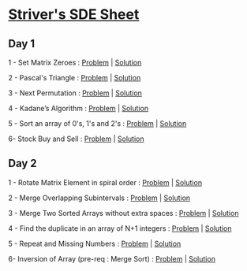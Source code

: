 # [Striver's SDE Sheet](https://takeuforward.org/interviews/strivers-sde-sheet-top-coding-interview-problems/)
## Day 1
1 - Set Matrix Zeroes : [Problem](https://leetcode.com/problems/set-matrix-zeroes/) | [Solution](https://github.com/codeash14/Strivers-SDE-Sheet/blob/main/Day%201/SetMatrixZeroes.py)

2 - Pascal's Triangle : [Problem](https://leetcode.com/problems/pascals-triangle/) | [Solution](https://github.com/codeash14/Strivers-SDE-Sheet/blob/main/Day%201/PascalsTriangle.py)

3 - Next Permutation : [Problem](https://leetcode.com/problems/next-permutation/) | [Solution](https://github.com/codeash14/Strivers-SDE-Sheet/blob/main/Day%201/NextPermutation.py)

4 - Kadane’s Algorithm : [Problem](https://leetcode.com/problems/maximum-subarray/) | [Solution](https://github.com/codeash14/Strivers-SDE-Sheet/blob/main/Day%201/KadanesAlgorithm.py)

5 - Sort an array of 0's, 1's and 2's : [Problem](https://leetcode.com/problems/sort-colors/) | [Solution](https://github.com/codeash14/Strivers-SDE-Sheet/blob/main/Day%201/SortAnArrayof0s1sAnd2s.py)

6- Stock Buy and Sell : [Problem](https://leetcode.com/problems/best-time-to-buy-and-sell-stock/) | [Solution](https://github.com/codeash14/Strivers-SDE-Sheet/blob/main/Day%201/StockBuyAndSell.py)

## Day 2
1 - Rotate Matrix Element in spiral order : [Problem](https://bit.ly/3rhVUWx) | [Solution](https://github.com/codeash14/Strivers-SDE-Sheet/blob/main/Day%201/SetMatrixZeroes.py)

2 - Merge Overlapping Subintervals : [Problem](https://leetcode.com/problems/merge-intervals/) | [Solution](https://github.com/codeash14/Strivers-SDE-Sheet/blob/main/Day%201/PascalsTriangle.py)

3 - Merge Two Sorted Arrays without extra spaces : [Problem](https://leetcode.com/problems/merge-sorted-array/) | [Solution](https://github.com/codeash14/Strivers-SDE-Sheet/blob/main/Day%201/NextPermutation.py)

4 - Find the duplicate in an array of N+1 integers : [Problem](https://leetcode.com/problems/find-the-duplicate-number/) | [Solution](https://github.com/codeash14/Strivers-SDE-Sheet/blob/main/Day%201/KadanesAlgorithm.py)

5 - Repeat and Missing Numbers : [Problem](https://www.interviewbit.com/problems/repeat-and-missing-number-array/) | [Solution](https://github.com/codeash14/Strivers-SDE-Sheet/blob/main/Day%201/SortAnArrayof0s1sAnd2s.py)

6- Inversion of Array (pre-req : Merge Sort) : [Problem](https://www.codingninjas.com/codestudio/problems/count-inversions_615) | [Solution](https://github.com/codeash14/Strivers-SDE-Sheet/blob/main/Day%201/StockBuyAndSell.py)
